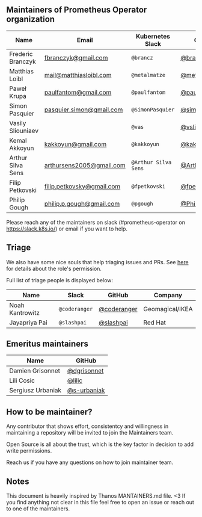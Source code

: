 ## Maintainers of Prometheus Operator organization

| Name              | Email                     | Kubernetes Slack     | GitHub                                             | Company       |
|-------------------|---------------------------|----------------------|----------------------------------------------------|---------------|
| Frederic Branczyk | fbranczyk@gmail.com       | `@brancz`            | [@brancz](https://github.com/brancz)               | Polar Signals |
| Matthias Loibl    | mail@matthiasloibl.com    | `@metalmatze`        | [@metalmatze](https://github.com/metalmatze)       | Polar Signals |
| Paweł Krupa       | paulfantom@gmail.com      | `@paulfantom`        | [@paulfantom](https://github.com/paulfantom)       | Timescale     |
| Simon Pasquier    | pasquier.simon@gmail.com  | `@SimonPasquier`     | [@simonpasquier](https://github.com/simonpasquier) | Red Hat       |
| Vasily Sliouniaev |                           | `@vas`               | [@vsliouniaev](https://github.com/vsliouniaev)     |               |
| Kemal Akkoyun     | kakkoyun@gmail.com        | `@kakkoyun`          | [@kakkoyun](https://github.com/kakkoyun)           | Polar Signals |
| Arthur Silva Sens | arthursens2005@gmail.com  | `@Arthur Silva Sens` | [@ArthurSens](https://github.com/ArthurSens)       | Gitpod        |
| Filip Petkovski   | filip.petkovsky@gmail.com | `@fpetkovski`        | [@fpetkovski](https://github.com/fpetkovski)       | Red Hat       |
| Philip Gough      | philip.p.gough@gmail.com  | `@pgough`            | [@PhilipGough](https://github.com/PhilipGough)     | Red Hat       |

Please reach any of the maintainers on slack (#prometheus-operator on https://slack.k8s.io/) or email if you want to help.

## Triage

We also have some nice souls that help triaging issues and PRs. See [here](https://docs.github.com/en/articles/repository-permission-levels-for-an-organization#permission-levels-for-repositories-owned-by-an-organization) for details about the role's permission.

Full list of triage people is displayed below:

| Name            | Slack         | GitHub                                       | Company         |
|-----------------|---------------|----------------------------------------------|-----------------|
| Noah Kantrowitz | `@coderanger` | [@coderanger](https://github.com/coderanger) | Geomagical/IKEA |
| Jayapriya Pai   | `@slashpai`   | [@slashpai](https://github.com/slashpai)     | Red Hat         |

## Emeritus maintainers

| Name              | GitHub                                       |
|-------------------|----------------------------------------------|
| Damien Grisonnet  | [@dgrisonnet](https://github.com/dgrisonnet) |
| Lili Cosic        | [@lilic](https://github.com/lilic)           |
| Sergiusz Urbaniak | [@s-urbaniak](https://github.com/s-urbaniak) |

## How to be maintainer?

Any contributor that shows effort, consistentcy and willingness in maintaining a repository will be invited to join the Maintainers team.

Open Source is all about the trust, which is the key factor in decision to add write permissions.

Reach us if you have any questions on how to join maintainer team.

## Notes

This document is heavily inspired by Thanos MANTAINERS.md file. <3
If you find anything not clear in this file feel free to open an issue or reach out to one of the maintainers.
